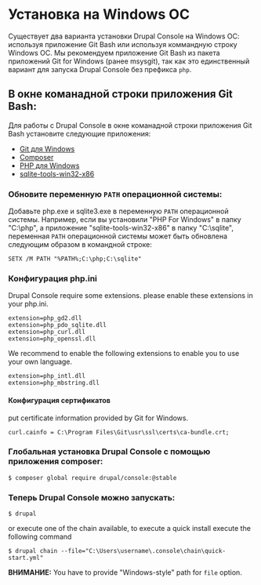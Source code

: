 # Установка на Windows ОС

Существует два варианта установки Drupal Console на Windows ОС: 
используя приложение Git Bash или используя коммандную строку Windows ОС. 
Мы рекомендуем приложение Git Bash из пакета приложений Git for Windows 
(ранее msysgit), так как это единственный вариант для запуска Drupal Console 
без префикса `php`.

## В окне команадной строки приложения Git Bash:

Для работы с Drupal Console в окне команадной строки приложения Git Bash установите следующие приложения:

* [Git для Windows](https://git-for-windows.github.io/)
* [Composer](https://github.com/composer/windows-setup)
* [PHP для Windows](http://windows.php.net/download/)
* [sqlite-tools-win32-x86](https://www.sqlite.org/download.html)

### Обновите переменную `PATH` операционной системы:

Добавьте php.exe и sqlite3.exe в переменную `PATH` операционной системы.
Например, если вы установили "PHP For Windows" в папку "C:\php", 
а приложение "sqlite-tools-win32-x86" в папку "C:\sqlite", 
переменная `PATH` операционной системы может быть обновлена следующим образом
в командной строке:

```
SETX /M PATH "%PATH%;C:\php;C:\sqlite"
```

### Конфигурация php.ini

Drupal Console require some extensions. please enable these extensions in your php.ini.

```
extension=php_gd2.dll
extension=php_pdo_sqlite.dll
extension=php_curl.dll
extension=php_openssl.dll
```

We recommend to enable the following extensions to enable you to use your own language.

```
extension=php_intl.dll
extension=php_mbstring.dll
```

#### Конфигурация сертификатов

put certificate information provided by Git for Windows.

```
curl.cainfo = C:\Program Files\Git\usr\ssl\certs\ca-bundle.crt;
```

### Глобальная установка Drupal Console с помощью приложения composer:

```
$ composer global require drupal/console:@stable
```

### Теперь Drupal Console можно запускать:

```
$ drupal
```

or execute one of the chain available, to execute a quick install execute the following command

```
$ drupal chain --file="C:\Users\username\.console\chain\quick-start.yml"
```

**ВНИМАНИЕ:** You have to provide "Windows-style" path for `file` option.
